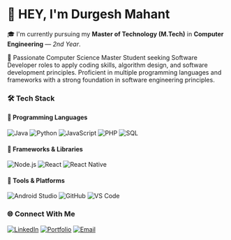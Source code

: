 # 👋 HEY, I'm Durgesh Mahant
🎓 I'm currently pursuing my **Master of Technology (M.Tech)** in **Computer Engineering** — *2nd Year*.

🧬 Passionate Computer Science Master Student seeking Software Developer roles to apply coding skills, algorithm design, and
software development principles. Proficient in multiple programming languages and frameworks with a strong foundation in
software engineering principles.

### 🛠️ Tech Stack

#### 💬 Programming Languages
![Java](https://img.shields.io/badge/-Java-007396?logo=java&logoColor=white)
![Python](https://img.shields.io/badge/-Python-3776AB?logo=python&logoColor=white)
![JavaScript](https://img.shields.io/badge/-JavaScript-F7DF1E?logo=javascript&logoColor=black)
![PHP](https://img.shields.io/badge/-PHP-777BB4?logo=php&logoColor=white)
![SQL](https://img.shields.io/badge/-SQL-4479A1?logo=mysql&logoColor=white)

#### 🧩 Frameworks & Libraries
![Node.js](https://img.shields.io/badge/-Node.js-339933?logo=node.js&logoColor=white)
![React](https://img.shields.io/badge/-React-61DAFB?logo=react&logoColor=black)
![React Native](https://img.shields.io/badge/-React%20Native-61DAFB?logo=react&logoColor=black)

#### 📱 Tools & Platforms
![Android Studio](https://img.shields.io/badge/-Android%20Studio-3DDC84?logo=androidstudio&logoColor=white)
![GitHub](https://img.shields.io/badge/-GitHub-181717?logo=github&logoColor=white)
![VS Code](https://img.shields.io/badge/-VS%20Code-007ACC?logo=visualstudiocode&logoColor=white)


### 🌐 Connect With Me
[![LinkedIn](https://img.shields.io/badge/-LinkedIn-0A66C2?logo=linkedin&logoColor=white)](https://www.linkedin.com/in/durgesh-mahant-29a987265/)
[![Portfolio](https://img.shields.io/badge/-Portfolio-000?logo=vercel&logoColor=white)](https://your-portfolio-url.com)
[![Email](https://img.shields.io/badge/-Email-D14836?logo=gmail&logoColor=white)](mailto:dureshsmahant06@gmail.com)

